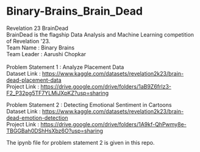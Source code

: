 # Binary-Brains_Brain_Dead
Revelation 23 BrainDead <br/>
BrainDead is the flagship Data Analysis and Machine Learning competition of Revelation '23. <br/>
Team Name : Binary Brains<br/>
Team Leader : Aarushi Chopkar<br/><br/>
Problem Statement 1 : Analyze Placement Data<br/>
Dataset Link : https://www.kaggle.com/datasets/revelation2k23/brain-dead-placement-data<br/>
Project Link : https://drive.google.com/drive/folders/1aB9Z6frlz3-F2_P32pg5TF7YLMiJXpKZ?usp=sharing

Problem Statement 2 : Detecting Emotional Sentiment in Cartoons<br/>
Dataset Link : https://www.kaggle.com/datasets/revelation2k23/brain-dead-emotion-detection<br/>
Project Link : https://drive.google.com/drive/folders/1A9kf-QhPwmy8e-TBGGBah0DShHsXbz6O?usp=sharing

The ipynb file for problem statement 2 is given in this repo.
